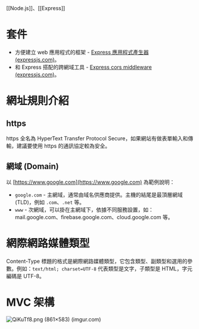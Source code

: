 [[Node.js]]、[[Express]]

# 套件
- 方便建立 web 應用程式的框架 - [Express 應用程式產生器 (expressjs.com)](https://expressjs.com/zh-tw/starter/generator.html)。
- 和 Express 搭配的跨網域工具 - [Express cors middleware (expressjs.com)](https://expressjs.com/en/resources/middleware/cors.html)。

# 網址規則介紹
## https
https 全名為 HyperText Transfer Protocol Secure，如果網站有做表單輸入和傳輸，建議要使用 https 的通訊協定較為安全。

## 網域 (Domain)
以 [https://www.google.com](https://www.google.com) 為範例說明：

- `google.com` - 主網域，通常由域名供應商提供。主機的結尾是最頂層網域 (TLD)，例如 `.com`、`.net` 等。
- `www` - 次網域，可以掛在主網域下，依據不同服務設置，如：mail.google.com、firebase.google.com、cloud.google.com 等。

# 網際網路媒體類型
Content-Type 標題的格式是網際網路媒體類型，它包含類型、副類型和選用的參數。例如：`text/html; charset=UTF-8` 代表類型是文字，子類型是 HTML，字元編碼是 UTF-8。

# MVC 架構
![QiKuTf8.png (861×583) (imgur.com)](https://i.imgur.com/QiKuTf8.png)


